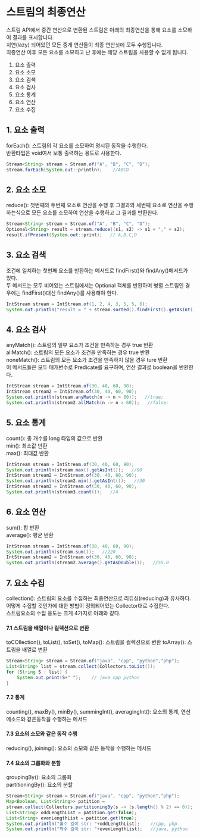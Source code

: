 # 스트림의 최종연산
스트림 API에서 중간 연산으로 변환된 스트림은 아래의 최종연산을 통해 요소를 소모하여 결과를 표시합니다.  
지연(lazy) 되어있던 모든 중개 연산들이 최종 연산싯에 모두 수행됩니다.  
최종연산 이후 모든 요소를 소모하고 난 후에는 해당 스트림을 사용할 수 없게 됩니다. 
1. 요소 출력
2. 요소 소모
3. 요소 검색
4. 요소 검사
5. 요소 통계
6. 요소 연산
7. 요소 수집


## 1. 요소 출력
forEach(): 스트림의 각 요소를 소모하여 명시된 동작을 수행한다.  
반환타입은 void여서 보통 출력하는 용도로 사용한다.
~~~ java
Stream<String> stream = Stream.of("A", "B", "C", "D");
stream.forEach(System.out::println);    //ABCD
~~~

## 2. 요소 소모
reduce(): 첫번째와 두번째 요소로 연산을 수행 후 그결과와 세번째 요소로 연산을 수행하는식으로 모든 요소를 소모하여 연산을 수행하고 그 결과를 반환한다.  
~~~ java
Stream<String> stream = Stream.of("A", "B", "C", "D");
Optional<String> result = stream.reduce((s1, s2) -> s1 + "," + s2);
result.ifPresent(System.out::print);   // A,B,C,D
~~~

## 3. 요소 검색
조건에 일치하는 첫번째 요소를 반환하는 메서드로 findFirst()와 findAny()메서드가 있다.  
두 메서드는 모두 비어있는 스트림에서는 Optional 객체를 반환하며 병렬 스트림인 경우에는 findFirst()대신 findAny()를 사용해야 한다.
~~~ java
IntStream stream = IntStream.of(1, 2, 4, 3, 5, 5, 6);
System.out.println("result = " + stream.sorted().findFirst().getAsInt()); //1
~~~

## 4. 요소 검사
anyMatch(): 스트림의 일부 요소가 조건을 만족하는 경우 true 반환  
allMatch(): 스트림의 모든 요소가 조건을 만족하는 경우 true 반환  
noneMatch(): 스트림의 모든 요소가 조건을 만족하지 않을 경우 ture 반환  
이 메서드들은 모두 매개변수로 Predicate를 요구하며, 연산 결과로 boolean을 반환한다.
~~~ java
IntStream stream = IntStream.of(30, 40, 60, 90);
IntStream stream2 = IntStream.of(30, 40, 60, 90);
System.out.println(stream.anyMatch(n -> n > 60));   //true;
System.out.println(stream2.allMatch(n -> n > 60));   //false;
~~~

## 5. 요소 통계
count(): 총 개수를 long 타입의 값으로 반환  
min(): 최소값 반환  
max(): 최대값 반환  
~~~ java
IntStream stream = IntStream.of(30, 40, 60, 90);
System.out.println(stream.max().getAsInt());   //90
IntStream stream2 = IntStream.of(30, 40, 60, 90);
System.out.println(stream2.min().getAsInt());   //30
IntStream stream3 = IntStream.of(30, 40, 60, 90);
System.out.println(stream3.count());   //4
~~~

## 6. 요소 연산
sum(): 합 반환  
average(): 평균 반환  
~~~ java
IntStream stream = IntStream.of(30, 40, 60, 90);
System.out.println(stream.sum());   //220
IntStream stream2 = IntStream.of(30, 40, 60, 90);
System.out.println(stream2.average().getAsDouble());   //55.0
~~~

## 7. 요소 수집
collection(): 스트림의 요소를 수집하는 최종연산으로 리듀싱(reducing)과 유사하다.  
어떻게 수집할 것인가에 대한 방법이 정의되어있는 Collector대로 수집한다.  
스트림요소의 수집 용도는 크게 4가지로 아래와 같다.

#### 7.1 스트림을 배열이나 컬렉션으로 변환
toCOllection(), toList(), toSet(), toMap(): 스트림을 컬렉션으로 변환
toArray(): 스트림을 배열로 변환
~~~ java
Stream<String> stream = Stream.of("java", "cpp", "python","php");
List<String> list = stream.collect(Collectors.toList());
for (String S : list) {
    System.out.print(S+" ");    // java cpp python
}
~~~

#### 7.2 통계
counting(), maxBy(), minBy(), summingInt(), averagingInt(): 요소의 통계, 연산 메소드와 같은동작을 수행하는 메서드
#### 7.3 요소의 소모와 같은 동작 수행
reducing(), joining(): 요소의 소모와 같은 동작을 수행하는 메서드
#### 7.4 요소의 그룹화와 분할
groupingBy(): 요소의 그룹화  
partitioningBy(): 요소의 분할  
~~~ java
Stream<String> stream = Stream.of("java", "cpp", "python","php");
Map<Boolean, List<String>> patition =  
stream.collect(Collectors.partitioningBy(s -> (s.length() % 2) == 0));
List<String> oddLengthList = patition.get(false);
List<String> evenLengthList = patition.get(true);
System.out.println("홀수 길이 str: "+oddLengthList);    //cpp, php
System.out.println("짝수 길이 str: "+evenLengthList);   //java, python
~~~
